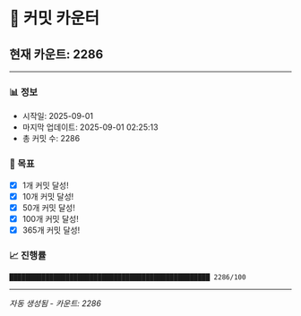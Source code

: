 # 🔢 커밋 카운터

## 현재 카운트: 2286

---

### 📊 정보
- 시작일: 2025-09-01
- 마지막 업데이트: 2025-09-01 02:25:13
- 총 커밋 수: 2286

### 🎯 목표
- [x] 1개 커밋 달성!
- [x] 10개 커밋 달성!
- [x] 50개 커밋 달성!
- [x] 100개 커밋 달성!
- [x] 365개 커밋 달성!

### 📈 진행률
```
██████████████████████████████████████████████████ 2286/100
```

---
*자동 생성됨 - 카운트: 2286*
